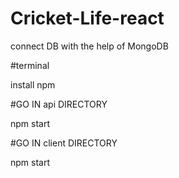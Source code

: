 # Cricket-Life-react

connect DB with the help of MongoDB 

#terminal

  install npm
  
  #GO IN api DIRECTORY
  
  npm start
  
  #GO IN client DIRECTORY
  
  npm start
